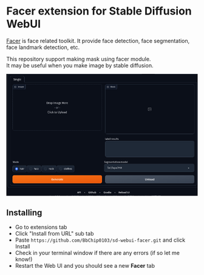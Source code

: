 # Facer extension for Stable Diffusion WebUI

[Facer](https://github.com/FacePerceiver/facer) is face related toolkit.
It provide face detection, face segmentation, face landmark detection, etc.

This repository support making mask using facer module. </br>
It may be useful when you make image by stable diffusion.


![facer tab screenshot](https://github.com/BbChip0103/sd-webui-facer/raw/main/images/facer_tab.png)


## Installing

* Go to extensions tab
* Click "Install from URL" sub tab
* Paste `https://github.com/BbChip0103/sd-webui-facer.git` and click Install
* Check in your terminal window if there are any errors (if so let me know!)
* Restart the Web UI and you should see a new **Facer** tab




<!-- ## API

The Facer exposes a simple API to interact with the extension which is 
documented on the /docs page under /facer/* (using --api flag when starting the Web UI)
* /facer/models
  * lists all available models for facer
* /facer/get-landmarks-mask
  * returns a segmentation mask for the given image, model and mode
* /facer/get-segmenattion-mask
  * returns a segmentation mask for the given image, model and mode -->
